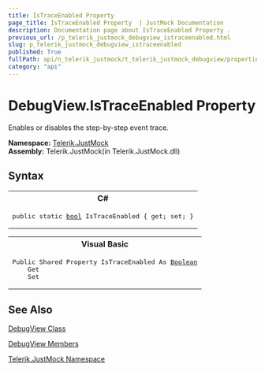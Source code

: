 ```yaml
---
title: IsTraceEnabled Property 
page_title: IsTraceEnabled Property  | JustMock Documentation
description: Documentation page about IsTraceEnabled Property .
previous_url: /p_telerik_justmock_debugview_istraceenabled.html
slug: p_telerik_justmock_debugview_istraceenabled
published: True
fullPath: api/n_telerik_justmock/t_telerik_justmock_debugview/properties_t_telerik_justmock_debugview/p_telerik_justmock_debugview_istraceenabled
category: "api"
---
```


# DebugView.IsTraceEnabled Property



Enables or disables the step-by-step event trace.


 **Namespace:**  [Telerik.JustMock](n_telerik_justmock) <br> **Assembly:** Telerik.JustMock(in Telerik.JustMock.dll)
## Syntax


<div id="syntaxCodeBlocks" class="code"><span codeLanguage="CSharp"><table><tr><th>C#</th></tr><tr><td><pre xml:space="preserve"><span class="keyword">public</span> <span class="keyword">static</span> <a href="https://msdn2.microsoft.com/en-us/library/a28wyd50" target="_blank">bool</a> <span class="identifier">IsTraceEnabled</span> { <span class="keyword">get</span>; <span class="keyword">set</span>; }</pre></td></tr></table></span><span codeLanguage="VisualBasicDeclaration"><table><tr><th>Visual Basic</th></tr><tr><td><pre xml:space="preserve"><span class="keyword">Public</span> <span class="keyword">Shared</span> <span class="keyword">Property</span> <span class="identifier">IsTraceEnabled</span> <span class="keyword">As</span> <a href="https://msdn2.microsoft.com/en-us/library/a28wyd50" target="_blank">Boolean</a>
	<span class="keyword">Get</span>
	<span class="keyword">Set</span></pre></td></tr></table></span></div>


## See Also



 [DebugView Class](t_telerik_justmock_debugview) 

 [DebugView Members](allmembers_t_telerik_justmock_debugview) 

 [Telerik.JustMock Namespace](n_telerik_justmock) 



